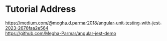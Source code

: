 # Tutorial Address

<https://medium.com/@megha.d.parmar2018/angular-unit-testing-with-jest-2023-2676faa2e564>
</br>
<https://github.com/Megha-Parmar/angular-jest-demo>
